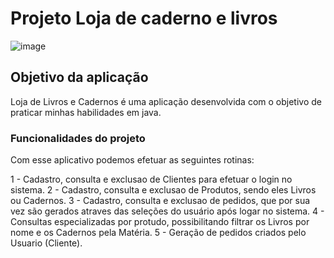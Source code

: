 # Projeto Loja de caderno e livros

![image](https://github.com/user-attachments/assets/ea3ea1c5-f5d2-4009-9a33-8e3a77303751)


## Objetivo da aplicação
Loja de Livros e Cadernos é uma aplicação desenvolvida com o objetivo de praticar minhas habilidades em java.

### Funcionalidades do projeto

Com esse aplicativo podemos efetuar as seguintes rotinas:

1 - Cadastro, consulta e exclusao de Clientes para efetuar o login no sistema.
2 - Cadastro, consulta e exclusao de Produtos, sendo eles Livros ou Cadernos.
3 - Cadastro, consulta e exclusao de pedidos, que por sua vez são gerados atraves das seleções do usuário após logar no sistema.
4 - Consultas especializadas por protudo, possibilitando filtrar os Livros por nome e os Cadernos pela Matéria.
5 - Geração de pedidos criados pelo Usuario (Cliente).



